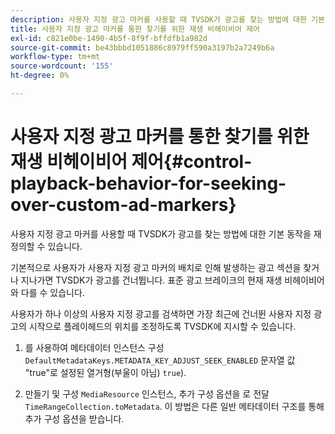 ```yaml
---
description: 사용자 지정 광고 마커를 사용할 때 TVSDK가 광고를 찾는 방법에 대한 기본 동작을 재정의할 수 있습니다.
title: 사용자 지정 광고 마커를 통한 찾기를 위한 재생 비헤이비어 제어
exl-id: c821e0be-1490-4b5f-8f9f-bffdfb1a982d
source-git-commit: be43bbbd1051886c8979ff590a3197b2a7249b6a
workflow-type: tm+mt
source-wordcount: '155'
ht-degree: 0%

---
```


# 사용자 지정 광고 마커를 통한 찾기를 위한 재생 비헤이비어 제어{#control-playback-behavior-for-seeking-over-custom-ad-markers}

사용자 지정 광고 마커를 사용할 때 TVSDK가 광고를 찾는 방법에 대한 기본 동작을 재정의할 수 있습니다.

기본적으로 사용자가 사용자 지정 광고 마커의 배치로 인해 발생하는 광고 섹션을 찾거나 지나가면 TVSDK가 광고를 건너뜁니다. 표준 광고 브레이크의 현재 재생 비헤이비어와 다를 수 있습니다.

사용자가 하나 이상의 사용자 지정 광고를 검색하면 가장 최근에 건너뛴 사용자 지정 광고의 시작으로 플레이헤드의 위치를 조정하도록 TVSDK에 지시할 수 있습니다.

1. 를 사용하여 메타데이터 인스턴스 구성 `DefaultMetadataKeys.METADATA_KEY_ADJUST_SEEK_ENABLED` 문자열 값 &quot;true&quot;로 설정된 열거형(부울이 아님) `true`).

1. 만들기 및 구성 `MediaResource` 인스턴스, 추가 구성 옵션을 로 전달 `TimeRangeCollection.toMetadata`. 이 방법은 다른 일반 메타데이터 구조를 통해 추가 구성 옵션을 받습니다.
